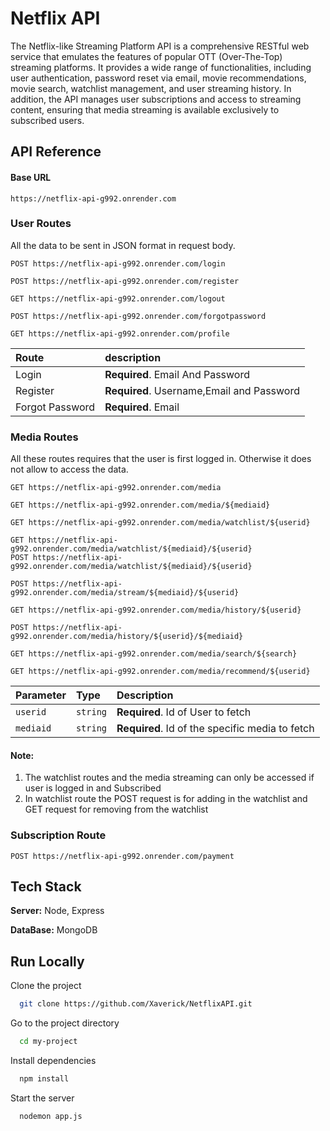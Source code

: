 
# Netflix API 

The Netflix-like Streaming Platform API is a comprehensive RESTful web service that emulates the features of popular OTT (Over-The-Top) streaming platforms. It provides a wide range of functionalities, including user authentication, password reset via email, movie recommendations, movie search, watchlist management, and user streaming history. In addition, the API manages user subscriptions and access to streaming content, ensuring that media streaming is available exclusively to subscribed users.




## API Reference

#### Base URL

```
https://netflix-api-g992.onrender.com
```
### User Routes
All the data to be sent in JSON format in request body.

```http
POST https://netflix-api-g992.onrender.com/login
```

```http
POST https://netflix-api-g992.onrender.com/register
```

```http
GET https://netflix-api-g992.onrender.com/logout
```

```http
POST https://netflix-api-g992.onrender.com/forgotpassword
```

```http
GET https://netflix-api-g992.onrender.com/profile
```

| Route | description                       |
| :-------- | :-------------------------------- |
| Login   |   **Required**. Email And Password |
| Register |  **Required**. Username,Email and Password |
| Forgot Password |  **Required**. Email|


### Media Routes
All these routes requires that the user is first logged in. Otherwise it does not allow to access the data.

```http
GET https://netflix-api-g992.onrender.com/media
```

```http
GET https://netflix-api-g992.onrender.com/media/${mediaid}
```

```http
GET https://netflix-api-g992.onrender.com/media/watchlist/${userid}
```

```http
GET https://netflix-api-g992.onrender.com/media/watchlist/${mediaid}/${userid}
POST https://netflix-api-g992.onrender.com/media/watchlist/${mediaid}/${userid}
```
```http
POST https://netflix-api-g992.onrender.com/media/stream/${mediaid}/${userid}
```

```http
GET https://netflix-api-g992.onrender.com/media/history/${userid}
```

```http
POST https://netflix-api-g992.onrender.com/media/history/${userid}/${mediaid}
```

```http
GET https://netflix-api-g992.onrender.com/media/search/${search}
```
```http
GET https://netflix-api-g992.onrender.com/media/recommend/${userid}
```

| Parameter | Type     | Description                       |
| :-------- | :------- | :-------------------------------- |
| `userid`      | `string` | **Required**. Id of User to fetch |
| `mediaid`      | `string` | **Required**. Id of the specific media to fetch |

#### Note:
1) The watchlist routes and the media streaming can only be accessed if user is logged in and Subscribed
2) In watchlist route the POST request is for adding in the watchlist and GET request for removing from the watchlist


### Subscription Route

```http
POST https://netflix-api-g992.onrender.com/payment
```





## Tech Stack

**Server:** Node, Express

**DataBase:** MongoDB


## Run Locally

Clone the project

```bash
  git clone https://github.com/Xaverick/NetflixAPI.git
```

Go to the project directory

```bash
  cd my-project
```

Install dependencies

```bash
  npm install
```

Start the server

```bash
  nodemon app.js
```

